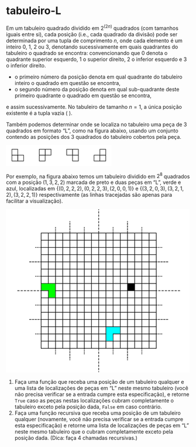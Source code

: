 
# tabuleiro-L
Em um tabuleiro quadrado dividido em $2^{(2n)}$ quadrados (com tamanhos iguais entre si), cada posição (i.e., cada quadrado da divisão) pode ser determinada por uma tupla de comprimento $n$, onde cada elemento é um inteiro $0$, $1$, $2$ ou $3$, denotando sucessivamente em quais quadrantes do tabuleiro o quadrado se encontra: convencionando que $0$ denota o quadrante superior esquerdo, $1$ o superior direito, $2$ o inferior esquerdo e $3$ o inferior direito.

* o primeiro número da posição denota em qual quadrante do tabuleiro inteiro o quadrado em questão se encontra,
* o segundo número da posição denota em qual sub-quadrante deste primeiro quadrante o quadrado em questão se encontra,

e assim sucessivamente. No tabuleiro de tamanho $n=1$, a única posição existente é a tupla vazia ( ).

Também podemos determinar onde se localiza no tabuleiro uma peça de 3 quadrados em formato “L”, como na figura abaixo, usando um conjunto contendo as posições dos 3 quadrados do tabuleiro cobertos pela peça.

![Peças em L](img1.png)

Por exemplo, na figura abaixo temos um tabuleiro dividido em $2^8$ quadrados com a posição $(1, 3, 2, 2)$ marcada de preto e duas peças em “L”, verde e azul, localizadas em $\{ (0, 2, 2, 2), (0, 2, 2, 3), (2, 0, 0, 1) \}$ e $\{(3, 2, 0, 3), (3, 2, 1, 2), (3, 2, 2, 1)\}$ respectivamente (as linhas tracejadas são apenas para facilitar a visualização).

![Tabuleiro](img2.png)

 1. Faça uma função que receba uma posição de um tabuleiro qualquer e uma lista de localizações de peças em “L” neste mesmo tabuleiro (você não precisa verificar se a entrada cumpre esta especificação), e retorne `True` caso as peças nestas localizações cubram completamente o tabuleiro exceto pela posição dada, `False` em caso contrário.
 2. Faça uma função recursiva que receba uma posição de um tabuleiro qualquer (novamente, você não precisa verificar se a entrada cumpre esta especificação) e retorne uma lista de localizações de peças em “L” neste mesmo tabuleiro que o cubram completamente exceto pela posição dada. (Dica: faça 4 chamadas recursivas.)

